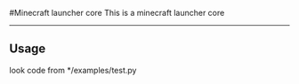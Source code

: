 #Minecraft launcher core
This is a minecraft launcher core
***
Usage
---

look code from */examples/test.py


       

